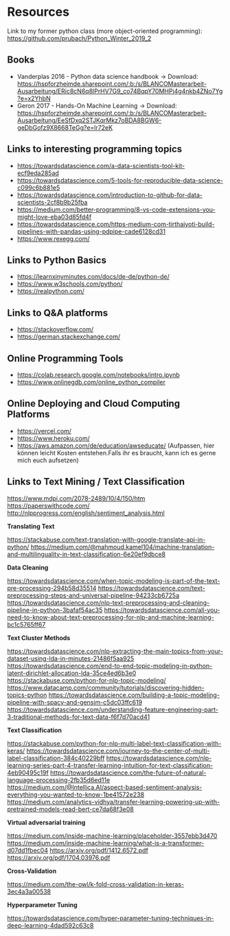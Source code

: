 # Resources

Link to my former python class (more object-oriented programming):
https://github.com/prubach/Python_Winter_2019_2

## Books

- Vanderplas 2016 - Python data science handbook -> Download: https://hspforzheimde.sharepoint.com/:b:/s/BLANCOMasterarbeit-Ausarbeitung/ERic8cN6q8lPrHV7G9_co74BqpY70MHPj4g4nkb4ZNo7Yg?e=x2YhbN
- Geron 2017 - Hands-On Machine Learning -> Download: https://hspforzheimde.sharepoint.com/:b:/s/BLANCOMasterarbeit-Ausarbeitung/EeSfDxq2STJKqrMkz7oBDA8BGW6-geDbGofz9X8668TeGg?e=lr72eK

## Links to interesting programming topics

- https://towardsdatascience.com/a-data-scientists-tool-kit-ecf9eda285ad
- https://towardsdatascience.com/5-tools-for-reproducible-data-science-c099c6b881e5
- https://towardsdatascience.com/introduction-to-github-for-data-scientists-2cf8b9b25fba 
- https://medium.com/better-programming/8-vs-code-extensions-you-might-love-eba03d85fd4f
- https://towardsdatascience.com/https-medium-com-tirthajyoti-build-pipelines-with-pandas-using-pdpipe-cade6128cd31
- https://www.rexegg.com/

## Links to Python Basics

- https://learnxinyminutes.com/docs/de-de/python-de/
- https://www.w3schools.com/python/
- https://realpython.com/

## Links to Q&A platforms

- https://stackoverflow.com/
- https://german.stackexchange.com/

## Online Programming Tools

- https://colab.research.google.com/notebooks/intro.ipynb
- https://www.onlinegdb.com/online_python_compiler

## Online Deploying and Cloud Computing Platforms

- https://vercel.com/
- https://www.heroku.com/
- https://aws.amazon.com/de/education/awseducate/ (Aufpassen, hier können leicht Kosten entstehen.Falls ihr es braucht, kann ich es gerne mich euch aufsetzen)

## Links to Text Mining / Text Classification

https://www.mdpi.com/2078-2489/10/4/150/htm
https://paperswithcode.com/
http://nlpprogress.com/english/sentiment_analysis.html

**Translating Text**

https://stackabuse.com/text-translation-with-google-translate-api-in-python/
https://medium.com/@mahmoud.kamel104/machine-translation-and-multilinguality-in-text-classification-6e20ef9dbce8


**Data Cleaning**

https://towardsdatascience.com/when-topic-modeling-is-part-of-the-text-pre-processing-294b58d35514
https://towardsdatascience.com/text-preprocessing-steps-and-universal-pipeline-94233cb6725a
https://towardsdatascience.com/nlp-text-preprocessing-and-cleaning-pipeline-in-python-3bafaf54ac35
https://towardsdatascience.com/all-you-need-to-know-about-text-preprocessing-for-nlp-and-machine-learning-bc1c5765ff67


**Text Cluster Methods**

https://towardsdatascience.com/nlp-extracting-the-main-topics-from-your-dataset-using-lda-in-minutes-21486f5aa925
https://towardsdatascience.com/end-to-end-topic-modeling-in-python-latent-dirichlet-allocation-lda-35ce4ed6b3e0
https://stackabuse.com/python-for-nlp-topic-modeling/
https://www.datacamp.com/community/tutorials/discovering-hidden-topics-python
https://towardsdatascience.com/building-a-topic-modeling-pipeline-with-spacy-and-gensim-c5dc03ffc619
https://towardsdatascience.com/understanding-feature-engineering-part-3-traditional-methods-for-text-data-f6f7d70acd41

**Text Classification**

https://stackabuse.com/python-for-nlp-multi-label-text-classification-with-keras/
https://towardsdatascience.com/journey-to-the-center-of-multi-label-classification-384c40229bff
https://towardsdatascience.com/nlp-learning-series-part-4-transfer-learning-intuition-for-text-classification-4eb90495c19f
https://towardsdatascience.com/the-future-of-natural-language-processing-2fb35d6ed11e
https://medium.com/@Intellica.AI/aspect-based-sentiment-analysis-everything-you-wanted-to-know-1be41572e238
https://medium.com/analytics-vidhya/transfer-learning-powering-up-with-pretrained-models-read-bert-ce7da68f3e08

**Virtual adversarial training**

https://medium.com/inside-machine-learning/placeholder-3557ebb3d470
https://medium.com/inside-machine-learning/what-is-a-transformer-d07dd1fbec04
https://arxiv.org/pdf/1412.6572.pdf
https://arxiv.org/pdf/1704.03976.pdf

**Cross-Validation**

https://medium.com/the-owl/k-fold-cross-validation-in-keras-3ec4a3a00538


**Hyperparameter Tuning**

https://towardsdatascience.com/hyper-parameter-tuning-techniques-in-deep-learning-4dad592c63c8


